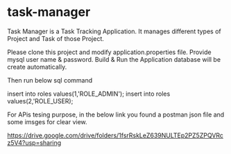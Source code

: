 # task-manager
Task Manager is a Task Tracking Application. It manages different types of Project and Task of those Project.


Please clone this project and modify application.properties file. Provide mysql user name & password. Build & Run the Application database will be create automatically. 


Then run below sql command


insert into roles values(1,'ROLE_ADMIN'); insert into roles values(2,'ROLE_USER);

For APis tesing purpose, in the below link you found a postman json file and some imsges for clear view.

https://drive.google.com/drive/folders/1fsrRskLeZ639NULTEp2PZ5ZPQVRcz5V4?usp=sharing

